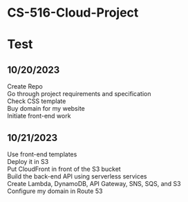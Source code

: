 # CS-516-Cloud-Project
# Test


## 10/20/2023
Create Repo \
Go through project requirements and specification \
Check CSS template \
Buy domain for my website \
Initiate front-end work



## 10/21/2023
Use front-end templates \
Deploy it in S3 \
Put CloudFront in front of the S3 bucket \
Build the back-end API using serverless services \
Create Lambda, DynamoDB, API Gateway, SNS, SQS, and S3 \
Configure my domain in Route 53